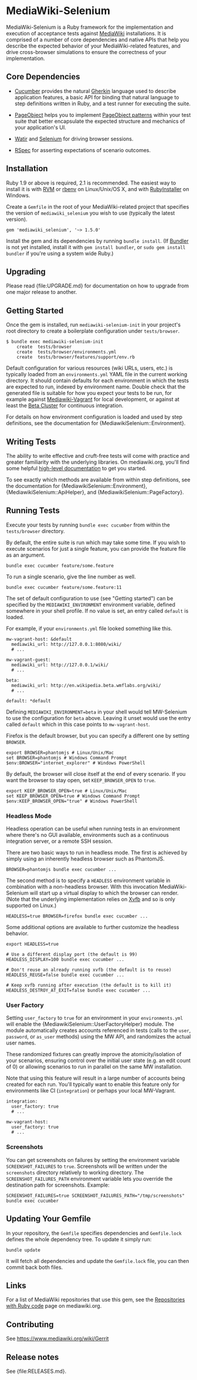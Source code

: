 # MediaWiki-Selenium

MediaWiki-Selenium is a Ruby framework for the implementation and execution of
acceptance tests against [MediaWiki](https://www.mediawiki.org/wiki/MediaWiki)
installations. It is comprised of a number of core dependencies and native
APIs that help you describe the expected behavior of your MediaWiki-related
features, and drive cross-browser simulations to ensure the correctness of
your implementation.

## Core Dependencies

* [Cucumber](https://github.com/cucumber/cucumber) provides the natural
  [Gherkin](https://github.com/cucumber/cucumber/wiki/Gherkin) language used
  to describe application features, a basic API for binding that natural
  language to step definitions written in Ruby, and a test runner for
  executing the suite.

* [PageObject](https://github.com/cheezy/page-object) helps you to implement
  [PageObject patterns](https://code.google.com/p/selenium/wiki/PageObjects)
  within your test suite that better encapsulate the expected structure and
  mechanics of your application's UI.

* [Watir](https://github.com/watir/watir/) and
  [Selenium](http://docs.seleniumhq.org/) for driving browser sessions.

* [RSpec](https://github.com/rspec/rspec-expectations) for asserting
  expectations of scenario outcomes.

## Installation

Ruby 1.9 or above is required, 2.1 is recommended. The easiest way to install
it is with [RVM](https://rvm.io/) or [rbenv](http://rbenv.org/) on
Linux/Unix/OS X, and with [RubyInstaller](http://rubyinstaller.org/) on
Windows.

Create a `Gemfile` in the root of your MediaWiki-related project that
specifies the version of `mediawiki_selenium` you wish to use (typically the
latest version).

    gem 'mediawiki_selenium', '~> 1.5.0'

Install the gem and its dependencies by running `bundle install`. (If
[Bundler](http://bundler.io/) is not yet installed, install it with
`gem install bundler`, or `sudo gem install bundler` if you're using a
system wide Ruby.)

## Upgrading

Please read {file:UPGRADE.md} for documentation on how to upgrade from one
major release to another.

## Getting Started

Once the gem is installed, run `mediawiki-selenium-init` in your project's
root directory to create a boilerplate configuration under `tests/browser`.

    $ bundle exec mediawiki-selenium-init
        create  tests/browser
        create  tests/browser/environments.yml
        create  tests/browser/features/support/env.rb

Default configuration for various resources (wiki URLs, users, etc.) is
typically loaded from an `environments.yml` YAML file in the current working
directory. It should contain defaults for each environment in which the tests
are expected to run, indexed by environment name. Double check that the
generated file is suitable for how you expect your tests to be run, for
example against [Mediawiki-Vagrant](http://www.mediawiki.org/wiki/MediaWiki-Vagrant)
for local development, or against at least the [Beta Cluster](http://www.mediawiki.org/wiki/Beta_cluster)
for continuous integration.

For details on how environment configuration is loaded and used by step
definitions, see the documentation for {MediawikiSelenium::Environment}.

## Writing Tests

The ability to write effective and cruft-free tests will come with practice
and greater familiarity with the underlying libraries. On mediawiki.org,
you'll find some helpful [high-level documentation](http://www.mediawiki.org/wiki/Quality_Assurance/Browser_testing/Writing_tests)
to get you started.

To see exactly which methods are available from within step definitions, see
the documentation for {MediawikiSelenium::Environment},
{MediawikiSelenium::ApiHelper}, and {MediawikiSelenium::PageFactory}.

## Running Tests

Execute your tests by running `bundle exec cucumber` from within the
`tests/browser` directory.

By default, the entire suite is run which may take some time. If you wish to
execute scenarios for just a single feature, you can provide the feature file
as an argument.

    bundle exec cucumber feature/some.feature

To run a single scenario, give the line number as well.

    bundle exec cucumber feature/some.feature:11

The set of default configuration to use (see "Getting started") can be
specified by the `MEDIAWIKI_ENVIRONMENT` environment variable, defined
somewhere in your shell profile. If no value is set, an entry called `default`
is loaded.

For example, if your `environments.yml` file looked something like this.

    mw-vagrant-host: &default
      mediawiki_url: http://127.0.0.1:8080/wiki/
      # ...

    mw-vagrant-guest:
      mediawiki_url: http://127.0.0.1/wiki/
      # ...

    beta:
      mediawiki_url: http://en.wikipedia.beta.wmflabs.org/wiki/
      # ...

    default: *default

Defining `MEDIAWIKI_ENVIRONMENT=beta` in your shell would tell MW-Selenium to
use the configuration for `beta` above. Leaving it unset would use the entry
called `default` which in this case points to `mw-vagrant-host`.

Firefox is the default browser, but you can specify a different one by setting
`BROWSER`.

    export BROWSER=phantomjs # Linux/Unix/Mac
    set BROWSER=phantomjs # Windows Command Prompt
    $env:BROWSER="internet_explorer" # Windows PowerShell

By default, the browser will close itself at the end of every scenario. If you
want the browser to stay open, set `KEEP_BROWSER_OPEN` to `true`.

    export KEEP_BROWSER_OPEN=true # Linux/Unix/Mac
    set KEEP_BROWSER_OPEN=true # Windows Command Prompt
    $env:KEEP_BROWSER_OPEN="true" # Windows PowerShell

### Headless Mode

Headless operation can be useful when running tests in an environment where
there's no GUI available, environments such as a continuous integration
server, or a remote SSH session.

There are two basic ways to run in headless mode. The first is achieved by
simply using an inherently headless browser such as PhantomJS.

    BROWSER=phantomjs bundle exec cucumber ...

The second method is to specify a `HEADLESS` environment variable in
combination with a non-headless browser. With this invocation
MediaWiki-Selenium will start up a virtual display to which the browser can
render. (Note that the underlying implementation relies on
[Xvfb](https://en.wikipedia.org/wiki/Xvfb) and so is only supported on Linux.)

    HEADLESS=true BROWSER=firefox bundle exec cucumber ...

Some additional options are available to further customize the headless
behavior.

    export HEADLESS=true

    # Use a different display port (the default is 99)
    HEADLESS_DISPLAY=100 bundle exec cucumber ...

    # Don't reuse an already running xvfb (the default is to reuse)
    HEADLESS_REUSE=false bundle exec cucumber ...

    # Keep xvfb running after execution (the default is to kill it)
    HEADLESS_DESTROY_AT_EXIT=false bundle exec cucumber ...

### User Factory

Setting `user_factory` to `true` for an environment in your `environments.yml`
will enable the {MediawikiSelenium::UserFactoryHelper} module. The module
automatically creates accounts referenced in tests (calls to the `user`,
`password`, or `as_user` methods) using the MW API, and randomizes the actual
user names.

These randomized fixtures can greatly improve the atomicity/isolation of your
scenarios, ensuring control over the initial user state (e.g. an edit count
of 0) or allowing scenarios to run in parallel on the same MW installation.

Note that using this feature will result in a large number of accounts being
created for each run. You'll typically want to enable this feature only for
environments like CI (`integration`) or perhaps your local MW-Vagrant.

    integration:
      user_factory: true
      # ...

    mw-vagrant-host:
      user_factory: true
      # ...

### Screenshots

You can get screenshots on failures by setting the environment
variable `SCREENSHOT_FAILURES` to `true`. Screenshots will be written under the
`screenshots` directory relatively to working directory. The
`SCREENSHOT_FAILURES_PATH` environment variable lets you override
the destination path for screenshots. Example:

    SCREENSHOT_FAILURES=true SCREENSHOT_FAILURES_PATH="/tmp/screenshots" bundle exec cucumber

## Updating Your Gemfile

In your repository, the `Gemfile` specifies dependencies and `Gemfile.lock` defines
the whole dependency tree. To update it simply run:

    bundle update

It will fetch all dependencies and update the `Gemfile.lock` file, you can then
commit back both files.

## Links

For a list of MediaWiki repositories that use this gem, see the [Repositories with Ruby code](https://www.mediawiki.org/wiki/Repositories_with_Ruby_code) page on mediawiki.org.

## Contributing

See https://www.mediawiki.org/wiki/Gerrit

## Release notes

See {file:RELEASES.md}.
